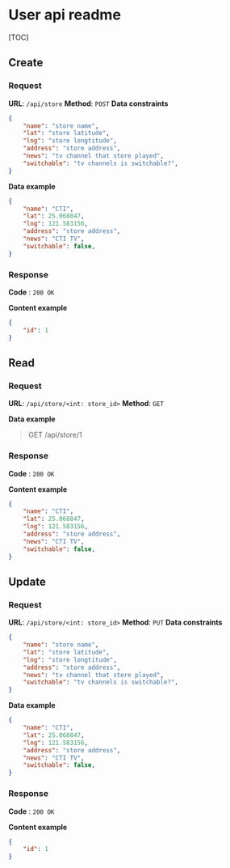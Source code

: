 # User api readme

[TOC]

## Create

### Request

**URL**: `/api/store`
**Method**: `POST`
**Data constraints**

```json
{
    "name": "store name",
    "lat": "store latitude",
    "lng": "store longtitude",
    "address": "store address",
    "news": "tv channel that store played",
    "switchable": "tv channels is switchable?",
}
```

**Data example**

```json
{
    "name": "CTI",
    "lat": 25.068847, 
    "lng": 121.583156,
    "address": "store address",
    "news": "CTI TV",
    "switchable": false,
}
```

### Response

**Code** : `200 OK`

**Content example**

```json
{
    "id": 1
}
```

## Read

### Request

**URL**: `/api/store/<int: store_id>`
**Method**: `GET`

**Data example**

> GET /api/store/1

### Response

**Code** : `200 OK`

**Content example**

```json
{
    "name": "CTI",
    "lat": 25.068847, 
    "lng": 121.583156,
    "address": "store address",
    "news": "CTI TV",
    "switchable": false,
}
```

## Update

### Request

**URL**: `/api/store/<int: store_id>`
**Method**: `PUT`
**Data constraints**

```json
{
    "name": "store name",
    "lat": "store latitude",
    "lng": "store longtitude",
    "address": "store address",
    "news": "tv channel that store played",
    "switchable": "tv channels is switchable?",
}
```

**Data example**

```json
{
    "name": "CTI",
    "lat": 25.068847, 
    "lng": 121.583156,
    "address": "store address",
    "news": "CTI TV",
    "switchable": false,
}
```

### Response

**Code** : `200 OK`

**Content example**

```json
{
    "id": 1
}
```